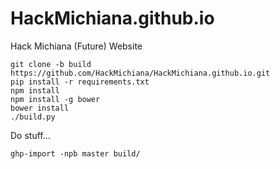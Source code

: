 HackMichiana.github.io
======================

Hack Michiana (Future) Website

    git clone -b build https://github.com/HackMichiana/HackMichiana.github.io.git
    pip install -r requirements.txt
    npm install
    npm install -g bower
    bower install
    ./build.py

Do stuff...

    ghp-import -npb master build/
